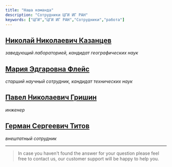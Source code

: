 ```yaml
---
title: "Наша команда"
description: "Сотрудники ЦГИ ИГ РАН"
keywords: ["ЦГИ","ЦГИ ИГ РАН","Сотрудники","работа"]
---
```


## [Николай Николаевич Казанцев](http://igras.ru/node/501)

*заведующий лабораторией, кандидат географических наук*


## [Мария Эдгаровна Флейс](http://igras.ru/node/499)

*старший научный сотрудник, кандидат технических наук*


## [Павел Николаевич Гришин](http://igras.ru/staff/2073)

*инженер*


## [Герман Сергеевич Титов]()

*внештатный сотрудник*


---

> In case you haven't found the answer for your question please feel free to contact us, our customer support will be happy to help you.

